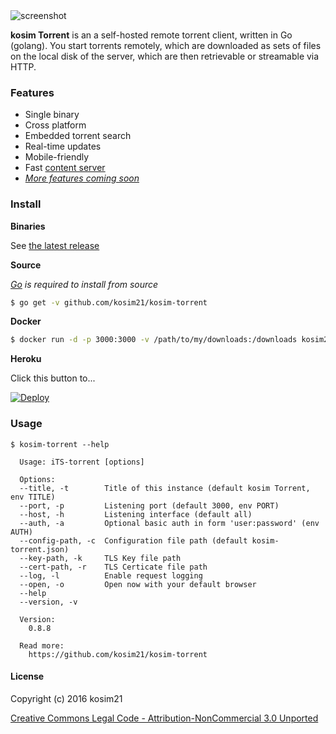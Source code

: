 <img src="https://s14.postimg.org/97kllozpd/Demo.png" alt="screenshot"/>

**kosim Torrent** is an a self-hosted remote torrent client, written in Go (golang). You start torrents remotely, which are downloaded as sets of files on the local disk of the server, which are then retrievable or streamable via HTTP.

### Features

* Single binary
* Cross platform
* Embedded torrent search
* Real-time updates
* Mobile-friendly
* Fast [content server](http://golang.org/pkg/net/http/#ServeContent)
* [*More features coming soon*](https://github.com/kosim21/kosim-torrent/labels/core-feature)

### Install

**Binaries**

See [the latest release](https://github.com/kosim21/kosim-torrent/releases/latest)

**Source**

*[Go](https://golang.org/dl/) is required to install from source*

``` sh
$ go get -v github.com/kosim21/kosim-torrent
```

**Docker**

``` sh
$ docker run -d -p 3000:3000 -v /path/to/my/downloads:/downloads kosim21/kosim-torrent
```

**Heroku**

Click this button to...

[![Deploy](https://www.herokucdn.com/deploy/button.png)](https://heroku.com/deploy)

### Usage

```
$ kosim-torrent --help

  Usage: iTS-torrent [options]

  Options:
  --title, -t        Title of this instance (default kosim Torrent, env TITLE)
  --port, -p         Listening port (default 3000, env PORT)
  --host, -h         Listening interface (default all)
  --auth, -a         Optional basic auth in form 'user:password' (env AUTH)
  --config-path, -c  Configuration file path (default kosim-torrent.json)
  --key-path, -k     TLS Key file path
  --cert-path, -r    TLS Certicate file path
  --log, -l          Enable request logging
  --open, -o         Open now with your default browser
  --help
  --version, -v

  Version:
    0.8.8

  Read more:
    https://github.com/kosim21/kosim-torrent

```

#### License

Copyright (c) 2016 kosim21

[Creative Commons Legal Code - Attribution-NonCommercial 3.0 Unported](LICENSE)

